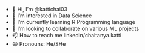 - 👋 Hi, I’m @kattichai03
- 👀 I’m interested in Data Science
- 🌱 I’m currently learning R Programming language
- 💞️ I’m looking to collaborate on various ML projects
- 📫 How to reach me linkedin/chaitanya.katti
- 😄 Pronouns: He/SHe


<!---
kattichai03/kattichai03 is a ✨ special ✨ repository because its `README.md` (this file) appears on your GitHub profile.
You can click the Preview link to take a look at your changes.
--->
